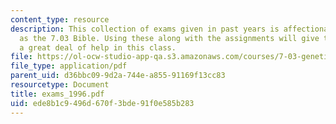```yaml
---
content_type: resource
description: This collection of exams given in past years is affectionately known
  as the 7.03 Bible. Using these along with the assignments will give the student
  a great deal of help in this class.
file: https://ol-ocw-studio-app-qa.s3.amazonaws.com/courses/7-03-genetics-fall-2004/ede8b1c9496d670f3bde91f0e585b283_exams_1996.pdf
file_type: application/pdf
parent_uid: d36bbc09-9d2a-744e-a855-91169f13cc83
resourcetype: Document
title: exams_1996.pdf
uid: ede8b1c9-496d-670f-3bde-91f0e585b283
---
```

